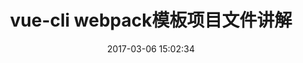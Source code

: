 ---
title: vue-cli webpack模板项目文件讲解
date: 2017-03-06 15:02:34
categories: [vue实践]
tags: [vue,webpack]
---